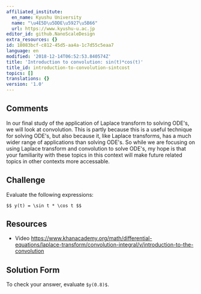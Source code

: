 ```yaml
---
affiliated_institute:
  en_name: Kyushu University
  name: "\u4E5D\u5DDE\u5927\u5B66"
  url: https://www.kyushu-u.ac.jp
editor_id: github.NanoScaleDesign
extra_resources: {}
id: 18083bcf-c812-45d5-aa4a-1c7d55c5eaa7
language: en
modified: '2018-12-14T06:52:53.840574Z'
title: 'Introduction to convolution: sin(t)*cos(t)'
title_id: introduction-to-convolution-sintcost
topics: []
translations: {}
version: '1.0'
---
```


## Comments
In our final study of the application of Laplace transform to solving ODE's, we will look at convolution. This is partly because this is a useful technique for solving ODE's, but also because it, like Laplace transforms, has a much wider range of applications than solving ODE's. So while we are focusing on using Laplace transform and convolution to solve ODE's, my hope is that your familiarity with these topics in this context will make future related topics in other contexts more accessable.

## Challenge
Evaluate the following expressions:

`$$
y(t) = \sin t * \cos t
$$`

## Resources
- Video https://www.khanacademy.org/math/differential-equations/laplace-transform/convolution-integral/v/introduction-to-the-convolution

## Solution Form
To check your answer, evaluate `$y(0.8)$`.
